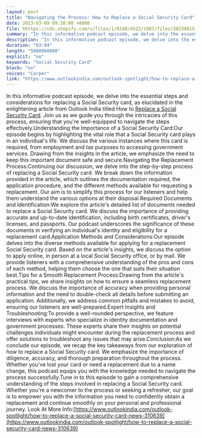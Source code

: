 ```yaml
---
layout: post
title: "Navigating the Process: How to Replace a Social Security Card"
date: 2023-03-09 09:20:00 +0800
file: hhttps://cdn.shopify.com/s/files/1/0248/4522/1987/files/20230815_3.mp3?v=1692064730
summary: "In this informative podcast episode, we delve into the essential steps and considerations for replacing a Social Security card, as elucidated in the enlightening article from Outlook India titled How to Replace a Social Security Card. Join us as we guide you through the intricacies of this process, ensuring that you're well-equipped to navigate the steps effectively.Understanding the Importance of a Social Security Card:Our episode begins by highlighting the vital role that a Social Security card plays in an individual's life. We discuss the various instances where this card is required, from employment and tax purposes to accessing government services. Drawing from the insights in the article, we emphasize the need to keep this important document safe and secure.Navigating the Replacement Process:Continuing our discussion, we delve into the step-by-step process of replacing a Social Security card. We break down the information provided in the article, which outlines the documentation required, the application procedure, and the different methods available for requesting a replacement. Our aim is to simplify this process for our listeners and help them understand the various options at their disposal.Required Documents and Identification:We explore the article's detailed list of documents needed to replace a Social Security card. We discuss the importance of providing accurate and up-to-date identification, including birth certificates, driver's licenses, and passports. Our podcast underscores the significance of these documents in verifying an individual's identity and eligibility for a replacement card.Application Methods and Considerations:Our episode delves into the diverse methods available for applying for a replacement Social Security card. Based on the article's insights, we discuss the option to apply online, in person at a local Social Security office, or by mail. We provide listeners with a comprehensive understanding of the pros and cons of each method, helping them choose the one that suits their situation best.Tips for a Smooth Replacement Process:Drawing from the article's practical tips, we share insights on how to ensure a seamless replacement process. We discuss the importance of accuracy when providing personal information and the need to double-check all details before submitting an application. Additionally, we address common pitfalls and mistakes to avoid, ensuring our listeners are well-prepared.Expert Insights and Troubleshooting:To provide a well-rounded perspective, we feature interviews with experts who specialize in identity documentation and government processes. These experts share their insights on potential challenges individuals might encounter during the replacement process and offer solutions to troubleshoot any issues that may arise.Conclusion:As we conclude our episode, we recap the key takeaways from our exploration of how to replace a Social Security card. We emphasize the importance of diligence, accuracy, and thorough preparation throughout the process. Whether you've lost your card or need a replacement due to a name change, this podcast equips you with the knowledge needed to navigate the process successfully.Tune in to this episode to gain a comprehensive understanding of the steps involved in replacing a Social Security card. Whether you're a newcomer to the process or seeking a refresher, our goal is to empower you with the information you need to confidently obtain a replacement and continue smoothly on your personal and professional journey."
description: "In this informative podcast episode, we delve into the essential steps and considerations for <a href='https://www.outlookindia.com/outlook-spotlight/how-to-replace-a-social-security-card-news-310639'>replacing a Social Security card</a>, as elucidated in the enlightening article from Outlook India titled How to Replace a Social Security Card. Join us as we guide you through the intricacies of this process, ensuring that you're well-equipped to navigate the steps effectively.Understanding the Importance of a Social Security Card:Our episode begins by highlighting the vital role that a Social Security card plays in an individual's life. We discuss the various instances where this card is required, from employment and tax purposes to accessing government services. Drawing from the insights in the article, we emphasize the need to keep this important document safe and secure.Navigating the Replacement Process:Continuing our discussion, we delve into the step-by-step process of replacing a Social Security card. We break down the information provided in the article, which outlines the documentation required, the application procedure, and the different methods available for requesting a replacement. Our aim is to simplify this process for our listeners and help them understand the various options at their disposal.Required Documents and Identification:We explore the article's detailed list of documents needed to replace a Social Security card. We discuss the importance of providing accurate and up-to-date identification, including birth certificates, driver's licenses, and passports. Our podcast underscores the significance of these documents in verifying an individual's identity and eligibility for a replacement card.Application Methods and Considerations:Our episode delves into the diverse methods available for applying for a replacement Social Security card. Based on the article's insights, we discuss the option to apply online, in person at a local Social Security office, or by mail. We provide listeners with a comprehensive understanding of the pros and cons of each method, helping them choose the one that suits their situation best.Tips for a Smooth Replacement Process:Drawing from the article's practical tips, we share insights on how to ensure a seamless replacement process. We discuss the importance of accuracy when providing personal information and the need to double-check all details before submitting an application. Additionally, we address common pitfalls and mistakes to avoid, ensuring our listeners are well-prepared.Expert Insights and Troubleshooting:To provide a well-rounded perspective, we feature interviews with experts who specialize in identity documentation and government processes. These experts share their insights on potential challenges individuals might encounter during the replacement process and offer solutions to troubleshoot any issues that may arise.Conclusion:As we conclude our episode, we recap the key takeaways from our exploration of how to replace a Social Security card. We emphasize the importance of diligence, accuracy, and thorough preparation throughout the process. Whether you've lost your card or need a replacement due to a name change, this podcast equips you with the knowledge needed to navigate the process successfully.Tune in to this episode to gain a comprehensive understanding of the steps involved in replacing a Social Security card. Whether you're a newcomer to the process or seeking a refresher, our goal is to empower you with the information you need to confidently obtain a replacement and continue smoothly on your personal and professional journey.Look At More Info:<a href='https://www.outlookindia.com/outlook-spotlight/how-to-replace-a-social-security-card-news-310639'>https://www.outlookindia.com/outlook-spotlight/how-to-replace-a-social-security-card-news-310639</a> "
duration: "03:04"
length: "5988960000"
explicit: "no"
keywords: "Social Security Card"
block: "no"
voices: "Carper"
link: "https://www.outlookindia.com/outlook-spotlight/how-to-replace-a-social-security-card-news-310639"
---
```


In this informative podcast episode, we delve into the essential steps and considerations for replacing a Social Security card, as elucidated in the enlightening article from Outlook India titled How to [Replace a Social Security Card](https://www.outlookindia.com/outlook-spotlight/how-to-replace-a-social-security-card-news-310639). Join us as we guide you through the intricacies of this process, ensuring that you're well-equipped to navigate the steps effectively.Understanding the Importance of a Social Security Card:Our episode begins by highlighting the vital role that a Social Security card plays in an individual's life. We discuss the various instances where this card is required, from employment and tax purposes to accessing government services. Drawing from the insights in the article, we emphasize the need to keep this important document safe and secure.Navigating the Replacement Process:Continuing our discussion, we delve into the step-by-step process of replacing a Social Security card. We break down the information provided in the article, which outlines the documentation required, the application procedure, and the different methods available for requesting a replacement. Our aim is to simplify this process for our listeners and help them understand the various options at their disposal.Required Documents and Identification:We explore the article's detailed list of documents needed to replace a Social Security card. We discuss the importance of providing accurate and up-to-date identification, including birth certificates, driver's licenses, and passports. Our podcast underscores the significance of these documents in verifying an individual's identity and eligibility for a replacement card.Application Methods and Considerations:Our episode delves into the diverse methods available for applying for a replacement Social Security card. Based on the article's insights, we discuss the option to apply online, in person at a local Social Security office, or by mail. We provide listeners with a comprehensive understanding of the pros and cons of each method, helping them choose the one that suits their situation best.Tips for a Smooth Replacement Process:Drawing from the article's practical tips, we share insights on how to ensure a seamless replacement process. We discuss the importance of accuracy when providing personal information and the need to double-check all details before submitting an application. Additionally, we address common pitfalls and mistakes to avoid, ensuring our listeners are well-prepared.Expert Insights and Troubleshooting:To provide a well-rounded perspective, we feature interviews with experts who specialize in identity documentation and government processes. These experts share their insights on potential challenges individuals might encounter during the replacement process and offer solutions to troubleshoot any issues that may arise.Conclusion:As we conclude our episode, we recap the key takeaways from our exploration of how to replace a Social Security card. We emphasize the importance of diligence, accuracy, and thorough preparation throughout the process. Whether you've lost your card or need a replacement due to a name change, this podcast equips you with the knowledge needed to navigate the process successfully.Tune in to this episode to gain a comprehensive understanding of the steps involved in replacing a Social Security card. Whether you're a newcomer to the process or seeking a refresher, our goal is to empower you with the information you need to confidently obtain a replacement and continue smoothly on your personal and professional journey. Look At More Info:[https://www.outlookindia.com/outlook-spotlight/how-to-replace-a-social-security-card-news-310639](https://www.outlookindia.com/outlook-spotlight/how-to-replace-a-social-security-card-news-310639)
